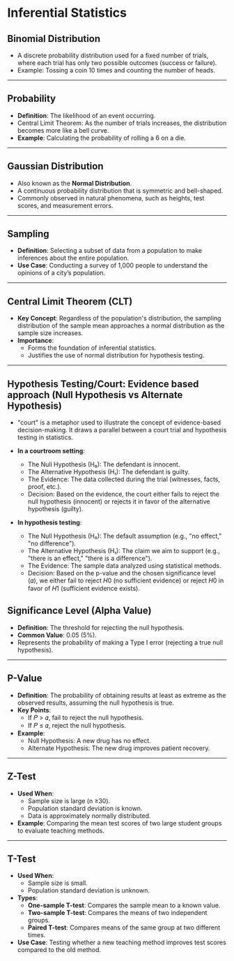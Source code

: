 # Inferential Statistics

## Binomial Distribution
- A discrete probability distribution used for a fixed number of trials, where each trial has only two possible outcomes (success or failure).
- Example: Tossing a coin 10 times and counting the number of heads.

---

## Probability
- **Definition**: The likelihood of an event occurring.
- Central Limit Theorem: As the number of trials increases, the distribution becomes more like a bell curve.
- **Example**: Calculating the probability of rolling a 6 on a die.

---

## Gaussian Distribution
- Also known as the **Normal Distribution**.
- A continuous probability distribution that is symmetric and bell-shaped.
- Commonly observed in natural phenomena, such as heights, test scores, and measurement errors.

---

## Sampling
- **Definition**: Selecting a subset of data from a population to make inferences about the entire population.
- **Use Case**: Conducting a survey of 1,000 people to understand the opinions of a city’s population.

---

## Central Limit Theorem (CLT)
- **Key Concept**: Regardless of the population's distribution, the sampling distribution of the sample mean approaches a normal distribution as the sample size increases.
- **Importance**:
  - Forms the foundation of inferential statistics.
  - Justifies the use of normal distribution for hypothesis testing.

---

## Hypothesis Testing/Court: Evidence based approach (Null Hypothesis vs Alternate Hypothesis)
- "court" is a metaphor used to illustrate the concept of evidence-based decision-making. It draws a parallel between a court trial and hypothesis testing in statistics.

- **In a courtroom setting**:
  - The Null Hypothesis (H₀): The defendant is innocent.
  - The Alternative Hypothesis (H₁): The defendant is guilty.
  - The Evidence: The data collected during the trial (witnesses, facts, proof, etc.).
  - Decision: Based on the evidence, the court either fails to reject the null hypothesis (innocent) or rejects it in favor of the alternative hypothesis (guilty).

- **In hypothesis testing**:
  - The Null Hypothesis (H₀): The default assumption (e.g., "no effect," "no difference").
  - The Alternative Hypothesis (H₁): The claim we aim to support (e.g., "there is an effect," "there is a difference").
  - The Evidence: The sample data analyzed using statistical methods.
  - Decision: Based on the p-value and the chosen significance level (𝛼), we either fail to reject 𝐻0 (no sufficient evidence) or reject 𝐻0 in favor of 𝐻1 (sufficient evidence exists).

## Significance Level (Alpha Value)
- **Definition**: The threshold for rejecting the null hypothesis.
- **Common Value**: 0.05 (5%).
- Represents the probability of making a Type I error (rejecting a true null hypothesis).

---

## P-Value
- **Definition**: The probability of obtaining results at least as extreme as the observed results, assuming the null hypothesis is true.
- **Key Points**:
  - If 𝑃 > 𝛼, fail to reject the null hypothesis.
  - If 𝑃 &le; 𝛼, reject the null hypothesis.
- **Example**:
  - Null Hypothesis: A new drug has no effect.
  - Alternate Hypothesis: The new drug improves patient recovery.

---

## Z-Test
- **Used When**:
  - Sample size is large (n &ge;30).
  - Population standard deviation is known.
  - Data is approximately normally distributed.
- **Example**: Comparing the mean test scores of two large student groups to evaluate teaching methods.

---

## T-Test
- **Used When**:
  - Sample size is small.
  - Population standard deviation is unknown.
- **Types**:
  - **One-sample T-test**: Compares the sample mean to a known value.
  - **Two-sample T-test**: Compares the means of two independent groups.
  - **Paired T-test**: Compares means of the same group at two different times.
- **Use Case**: Testing whether a new teaching method improves test scores compared to the old method.

